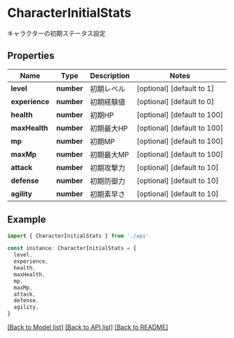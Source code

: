 # CharacterInitialStats

キャラクターの初期ステータス設定

## Properties

| Name           | Type       | Description | Notes                       |
| -------------- | ---------- | ----------- | --------------------------- |
| **level**      | **number** | 初期レベル  | [optional] [default to 1]   |
| **experience** | **number** | 初期経験値  | [optional] [default to 0]   |
| **health**     | **number** | 初期HP      | [optional] [default to 100] |
| **maxHealth**  | **number** | 初期最大HP  | [optional] [default to 100] |
| **mp**         | **number** | 初期MP      | [optional] [default to 100] |
| **maxMp**      | **number** | 初期最大MP  | [optional] [default to 100] |
| **attack**     | **number** | 初期攻撃力  | [optional] [default to 10]  |
| **defense**    | **number** | 初期防御力  | [optional] [default to 10]  |
| **agility**    | **number** | 初期素早さ  | [optional] [default to 10]  |

## Example

```typescript
import { CharacterInitialStats } from './api'

const instance: CharacterInitialStats = {
  level,
  experience,
  health,
  maxHealth,
  mp,
  maxMp,
  attack,
  defense,
  agility,
}
```

[[Back to Model list]](../README.md#documentation-for-models) [[Back to API list]](../README.md#documentation-for-api-endpoints) [[Back to README]](../README.md)
